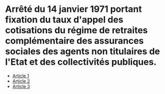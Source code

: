 # Arrêté du 14 janvier 1971 portant fixation du taux d'appel des cotisations du régime de retraites complémentaire des assurances sociales des agents non titulaires de l'Etat et des collectivités publiques.

- [Article 1](article-1.md)
- [Article 2](article-2.md)
- [Article 3](article-3.md)

